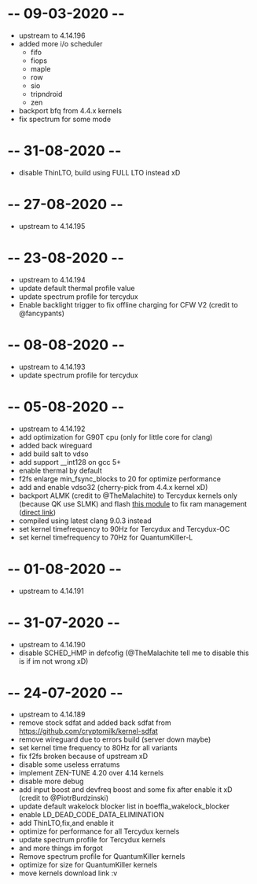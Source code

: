 # -- 09-03-2020 --
* upstream to 4.14.196
* added more i/o scheduler
    * fifo
    * fiops
    * maple
    * row
    * sio
    * tripndroid
    * zen
* backport bfq from 4.4.x kernels
* fix spectrum for some mode

# -- 31-08-2020 --
* disable ThinLTO, build using FULL LTO instead xD

# -- 27-08-2020 --
* upstream to 4.14.195

# -- 23-08-2020 --
* upstream to 4.14.194
* update default thermal profile value
* update spectrum profile for tercydux
* Enable backlight trigger to fix offline charging for CFW V2 (credit to @fancypants)

# -- 08-08-2020 --
* upstream to 4.14.193
* update spectrum profile for tercydux

# -- 05-08-2020 --
* upstream to 4.14.192
* add optimization for G90T cpu (only for little core for clang)
* added back wireguard
* add build salt to vdso
* add support __int128 on gcc 5+
* enable thermal by default
* f2fs enlarge min_fsync_blocks to 20 for optimize performance
* add and enable vdso32 (cherry-pick from 4.4.x kernel xD)
* backport ALMK (credit to @TheMalachite) to Tercydux kernels only (because QK use SLMK) and flash <a href="https://github.com/yc9559/qti-mem-opt/releases">this module</a> to fix ram management (<a href="https://github.com/yc9559/qti-mem-opt/releases/download/7.1/qti-mem-opt-v7.1-20200328.zip">direct link</a>) 
* compiled using latest clang 9.0.3 instead
* set kernel timefrequency to 90Hz for Tercydux and Tercydux-OC
* set kernel timefrequency to 70Hz for QuantumKiller-L

# -- 01-08-2020 --
* upstream to 4.14.191

# -- 31-07-2020 --
* upstream to 4.14.190
* disable SCHED_HMP in defcofig (@TheMalachite tell me to disable this is if im not wrong xD)

# -- 24-07-2020 --
* upstream to 4.14.189
* remove stock sdfat and added back sdfat from https://github.com/cryptomilk/kernel-sdfat
* remove wireguard due to errors build (server down maybe)
* set kernel time frequency to 80Hz for all variants
* fix f2fs broken because of upstream xD
* disable some useless erratums
* implement ZEN-TUNE 4.20 over 4.14 kernels
* disable more debug
* add input boost and devfreq boost and some fix after enable it xD (credit to @PiotrBurdzinski)
* update default wakelock blocker list in boeffla_wakelock_blocker
* enable LD_DEAD_CODE_DATA_ELIMINATION
* add ThinLTO,fix,and enable it
* optimize for performance for all Tercydux kernels
* update spectrum profile for Tercydux kernels
* and more things im forgot
* Remove spectrum profile for QuantumKiller kernels
* optimize for size for QuantumKiller kernels
* move kernels download link :v